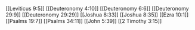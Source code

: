 [[Leviticus 9:5]]
[[Deuteronomy 4:10]]
[[Deuteronomy 6:6]]
[[Deuteronomy 29:9]]
[[Deuteronomy 29:29]]
[[Joshua 8:33]]
[[Joshua 8:35]]
[[Ezra 10:1]]
[[Psalms 19:7]]
[[Psalms 34:11]]
[[John 5:39]]
[[2 Timothy 3:15]]
